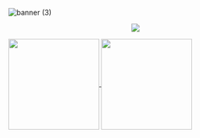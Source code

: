 


![banner (3)](https://user-images.githubusercontent.com/86687715/190827731-47cefe44-ab2f-4f6f-8a0e-371c9aa2f113.png)



<p align="center">
  <a href="https://skillicons.dev">
    <img src="https://skillicons.dev/icons?i=git,javascript,html,css,nodejs" />
  </a>
</p>




<div>
  
<a href="https://beacons.ai/Rodr1goTavares">
 <img align="center" height="180cm" src="https://github-readme-stats.vercel.app/api? username=Rodr1goTavares&show_icons=true&theme=github_dark&inclue_all_commits=true&count_private=true"/>
 </a>
 
 <a href="https://github.com/Rodr1goTavares/convoychat">
<img align="center" height="180cm" src="https://github-readme-stats.vercel.app/api/top-langs/?username=Rodr1goTavares&layout=compact&langs_count=16&&theme=github_dark"/>

</div>












